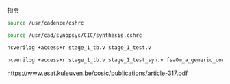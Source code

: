 指令
```bash
source /usr/cadence/cshrc
```
```bash
source /usr/cad/synopsys/CIC/synthesis.cshrc
```
```bash
ncverilog +access+r stage_1_tb.v stage_1_test.v
```
```bash
ncverilog +access+r stage_1_tb.v stage_1_test_syn.v fsa0m_a_generic_core_21.lib.src +define+SDF
```

https://www.esat.kuleuven.be/cosic/publications/article-317.pdf
